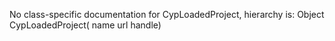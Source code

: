 No class-specific documentation for CypLoadedProject, hierarchy is: 
Object
  CypLoadedProject( name url handle)
